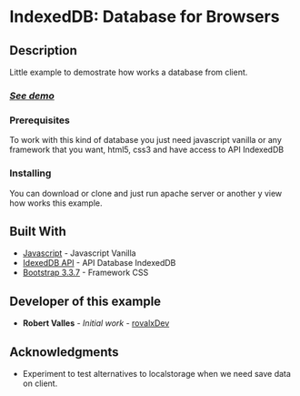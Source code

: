 # IndexedDB: Database for Browsers

## Description

Little example to demostrate how works a database from client.

### *<a href="https://jsbin.com/qerugob" target="_blank">See demo</a>*

### Prerequisites

To work with this kind of database you just need javascript vanilla or any framework that you want, html5, css3 and have access to API IndexedDB

### Installing

You can download or clone and just run apache server or another y view how works this example.

## Built With

* [Javascript](http://javascript.js) - Javascript Vanilla
* [IdexedDB API](https://www.w3.org/TR/IndexedDB-2/) - API Database IndexedDB
* [Bootstrap 3.3.7](https://l.js) - Framework CSS

## Developer of this example

* **Robert Valles** - *Initial work* - [rovalxDev](https://github.com/rovalxDev)

## Acknowledgments

* Experiment to test alternatives to localstorage when we need save data on client.
